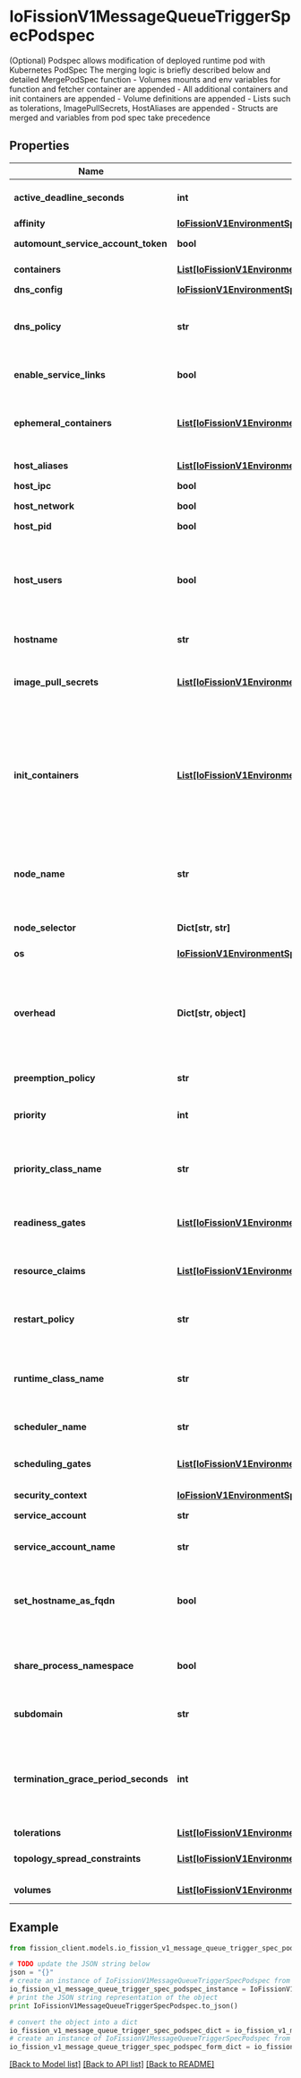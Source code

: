 # IoFissionV1MessageQueueTriggerSpecPodspec

(Optional) Podspec allows modification of deployed runtime pod with Kubernetes PodSpec The merging logic is briefly described below and detailed MergePodSpec function - Volumes mounts and env variables for function and fetcher container are appended - All additional containers and init containers are appended - Volume definitions are appended - Lists such as tolerations, ImagePullSecrets, HostAliases are appended - Structs are merged and variables from pod spec take precedence

## Properties

Name | Type | Description | Notes
------------ | ------------- | ------------- | -------------
**active_deadline_seconds** | **int** | Optional duration in seconds the pod may be active on the node relative to StartTime before the system will actively try to mark it failed and kill associated containers. Value must be a positive integer. | [optional] 
**affinity** | [**IoFissionV1EnvironmentSpecBuilderPodspecAffinity**](IoFissionV1EnvironmentSpecBuilderPodspecAffinity.md) |  | [optional] 
**automount_service_account_token** | **bool** | AutomountServiceAccountToken indicates whether a service account token should be automatically mounted. | [optional] 
**containers** | [**List[IoFissionV1EnvironmentSpecBuilderPodspecContainersInner]**](IoFissionV1EnvironmentSpecBuilderPodspecContainersInner.md) | List of containers belonging to the pod. Containers cannot currently be added or removed. There must be at least one container in a Pod. Cannot be updated. | 
**dns_config** | [**IoFissionV1EnvironmentSpecBuilderPodspecDnsConfig**](IoFissionV1EnvironmentSpecBuilderPodspecDnsConfig.md) |  | [optional] 
**dns_policy** | **str** | Set DNS policy for the pod. Defaults to \&quot;ClusterFirst\&quot;. Valid values are &#39;ClusterFirstWithHostNet&#39;, &#39;ClusterFirst&#39;, &#39;Default&#39; or &#39;None&#39;. DNS parameters given in DNSConfig will be merged with the policy selected with DNSPolicy. To have DNS options set along with hostNetwork, you have to specify DNS policy explicitly to &#39;ClusterFirstWithHostNet&#39;. | [optional] 
**enable_service_links** | **bool** | EnableServiceLinks indicates whether information about services should be injected into pod&#39;s environment variables, matching the syntax of Docker links. Optional: Defaults to true. | [optional] 
**ephemeral_containers** | [**List[IoFissionV1EnvironmentSpecBuilderPodspecEphemeralContainersInner]**](IoFissionV1EnvironmentSpecBuilderPodspecEphemeralContainersInner.md) | List of ephemeral containers run in this pod. Ephemeral containers may be run in an existing pod to perform user-initiated actions such as debugging. This list cannot be specified when creating a pod, and it cannot be modified by updating the pod spec. In order to add an ephemeral container to an existing pod, use the pod&#39;s ephemeralcontainers subresource. | [optional] 
**host_aliases** | [**List[IoFissionV1EnvironmentSpecBuilderPodspecHostAliasesInner]**](IoFissionV1EnvironmentSpecBuilderPodspecHostAliasesInner.md) | HostAliases is an optional list of hosts and IPs that will be injected into the pod&#39;s hosts file if specified. | [optional] 
**host_ipc** | **bool** | Use the host&#39;s ipc namespace. Optional: Default to false. | [optional] 
**host_network** | **bool** | Host networking requested for this pod. Use the host&#39;s network namespace. If this option is set, the ports that will be used must be specified. Default to false. | [optional] 
**host_pid** | **bool** | Use the host&#39;s pid namespace. Optional: Default to false. | [optional] 
**host_users** | **bool** | Use the host&#39;s user namespace. Optional: Default to true. If set to true or not present, the pod will be run in the host user namespace, useful for when the pod needs a feature only available to the host user namespace, such as loading a kernel module with CAP_SYS_MODULE. When set to false, a new userns is created for the pod. Setting false is useful for mitigating container breakout vulnerabilities even allowing users to run their containers as root without actually having root privileges on the host. This field is alpha-level and is only honored by servers that enable the UserNamespacesSupport feature. | [optional] 
**hostname** | **str** | Specifies the hostname of the Pod If not specified, the pod&#39;s hostname will be set to a system-defined value. | [optional] 
**image_pull_secrets** | [**List[IoFissionV1EnvironmentSpecBuilderPodspecImagePullSecretsInner]**](IoFissionV1EnvironmentSpecBuilderPodspecImagePullSecretsInner.md) | ImagePullSecrets is an optional list of references to secrets in the same namespace to use for pulling any of the images used by this PodSpec. If specified, these secrets will be passed to individual puller implementations for them to use. More info: https://kubernetes.io/docs/concepts/containers/images#specifying-imagepullsecrets-on-a-pod | [optional] 
**init_containers** | [**List[IoFissionV1EnvironmentSpecBuilderPodspecContainersInner]**](IoFissionV1EnvironmentSpecBuilderPodspecContainersInner.md) | List of initialization containers belonging to the pod. Init containers are executed in order prior to containers being started. If any init container fails, the pod is considered to have failed and is handled according to its restartPolicy. The name for an init container or normal container must be unique among all containers. Init containers may not have Lifecycle actions, Readiness probes, Liveness probes, or Startup probes. The resourceRequirements of an init container are taken into account during scheduling by finding the highest request/limit for each resource type, and then using the max of of that value or the sum of the normal containers. Limits are applied to init containers in a similar fashion. Init containers cannot currently be added or removed. Cannot be updated. More info: https://kubernetes.io/docs/concepts/workloads/pods/init-containers/ | [optional] 
**node_name** | **str** | NodeName indicates in which node this pod is scheduled. If empty, this pod is a candidate for scheduling by the scheduler defined in schedulerName. Once this field is set, the kubelet for this node becomes responsible for the lifecycle of this pod. This field should not be used to express a desire for the pod to be scheduled on a specific node. https://kubernetes.io/docs/concepts/scheduling-eviction/assign-pod-node/#nodename | [optional] 
**node_selector** | **Dict[str, str]** | NodeSelector is a selector which must be true for the pod to fit on a node. Selector which must match a node&#39;s labels for the pod to be scheduled on that node. More info: https://kubernetes.io/docs/concepts/configuration/assign-pod-node/ | [optional] 
**os** | [**IoFissionV1EnvironmentSpecBuilderPodspecOs**](IoFissionV1EnvironmentSpecBuilderPodspecOs.md) |  | [optional] 
**overhead** | **Dict[str, object]** | Overhead represents the resource overhead associated with running a pod for a given RuntimeClass. This field will be autopopulated at admission time by the RuntimeClass admission controller. If the RuntimeClass admission controller is enabled, overhead must not be set in Pod create requests. The RuntimeClass admission controller will reject Pod create requests which have the overhead already set. If RuntimeClass is configured and selected in the PodSpec, Overhead will be set to the value defined in the corresponding RuntimeClass, otherwise it will remain unset and treated as zero. More info: https://git.k8s.io/enhancements/keps/sig-node/688-pod-overhead/README.md | [optional] 
**preemption_policy** | **str** | PreemptionPolicy is the Policy for preempting pods with lower priority. One of Never, PreemptLowerPriority. Defaults to PreemptLowerPriority if unset. | [optional] 
**priority** | **int** | The priority value. Various system components use this field to find the priority of the pod. When Priority Admission Controller is enabled, it prevents users from setting this field. The admission controller populates this field from PriorityClassName. The higher the value, the higher the priority. | [optional] 
**priority_class_name** | **str** | If specified, indicates the pod&#39;s priority. \&quot;system-node-critical\&quot; and \&quot;system-cluster-critical\&quot; are two special keywords which indicate the highest priorities with the former being the highest priority. Any other name must be defined by creating a PriorityClass object with that name. If not specified, the pod priority will be default or zero if there is no default. | [optional] 
**readiness_gates** | [**List[IoFissionV1EnvironmentSpecBuilderPodspecReadinessGatesInner]**](IoFissionV1EnvironmentSpecBuilderPodspecReadinessGatesInner.md) | If specified, all readiness gates will be evaluated for pod readiness. A pod is ready when all its containers are ready AND all conditions specified in the readiness gates have status equal to \&quot;True\&quot; More info: https://git.k8s.io/enhancements/keps/sig-network/580-pod-readiness-gates | [optional] 
**resource_claims** | [**List[IoFissionV1EnvironmentSpecBuilderPodspecResourceClaimsInner]**](IoFissionV1EnvironmentSpecBuilderPodspecResourceClaimsInner.md) | ResourceClaims defines which ResourceClaims must be allocated and reserved before the Pod is allowed to start. The resources will be made available to those containers which consume them by name.  This is an alpha field and requires enabling the DynamicResourceAllocation feature gate.  This field is immutable. | [optional] 
**restart_policy** | **str** | Restart policy for all containers within the pod. One of Always, OnFailure, Never. In some contexts, only a subset of those values may be permitted. Default to Always. More info: https://kubernetes.io/docs/concepts/workloads/pods/pod-lifecycle/#restart-policy | [optional] 
**runtime_class_name** | **str** | RuntimeClassName refers to a RuntimeClass object in the node.k8s.io group, which should be used to run this pod.  If no RuntimeClass resource matches the named class, the pod will not be run. If unset or empty, the \&quot;legacy\&quot; RuntimeClass will be used, which is an implicit class with an empty definition that uses the default runtime handler. More info: https://git.k8s.io/enhancements/keps/sig-node/585-runtime-class | [optional] 
**scheduler_name** | **str** | If specified, the pod will be dispatched by specified scheduler. If not specified, the pod will be dispatched by default scheduler. | [optional] 
**scheduling_gates** | [**List[IoFissionV1EnvironmentSpecBuilderPodspecSchedulingGatesInner]**](IoFissionV1EnvironmentSpecBuilderPodspecSchedulingGatesInner.md) | SchedulingGates is an opaque list of values that if specified will block scheduling the pod. If schedulingGates is not empty, the pod will stay in the SchedulingGated state and the scheduler will not attempt to schedule the pod.  SchedulingGates can only be set at pod creation time, and be removed only afterwards. | [optional] 
**security_context** | [**IoFissionV1EnvironmentSpecBuilderPodspecSecurityContext**](IoFissionV1EnvironmentSpecBuilderPodspecSecurityContext.md) |  | [optional] 
**service_account** | **str** | DeprecatedServiceAccount is a deprecated alias for ServiceAccountName. Deprecated: Use serviceAccountName instead. | [optional] 
**service_account_name** | **str** | ServiceAccountName is the name of the ServiceAccount to use to run this pod. More info: https://kubernetes.io/docs/tasks/configure-pod-container/configure-service-account/ | [optional] 
**set_hostname_as_fqdn** | **bool** | If true the pod&#39;s hostname will be configured as the pod&#39;s FQDN, rather than the leaf name (the default). In Linux containers, this means setting the FQDN in the hostname field of the kernel (the nodename field of struct utsname). In Windows containers, this means setting the registry value of hostname for the registry key HKEY_LOCAL_MACHINE\\\\SYSTEM\\\\CurrentControlSet\\\\Services\\\\Tcpip\\\\Parameters to FQDN. If a pod does not have FQDN, this has no effect. Default to false. | [optional] 
**share_process_namespace** | **bool** | Share a single process namespace between all of the containers in a pod. When this is set containers will be able to view and signal processes from other containers in the same pod, and the first process in each container will not be assigned PID 1. HostPID and ShareProcessNamespace cannot both be set. Optional: Default to false. | [optional] 
**subdomain** | **str** | If specified, the fully qualified Pod hostname will be \&quot;&lt;hostname&gt;.&lt;subdomain&gt;.&lt;pod namespace&gt;.svc.&lt;cluster domain&gt;\&quot;. If not specified, the pod will not have a domainname at all. | [optional] 
**termination_grace_period_seconds** | **int** | Optional duration in seconds the pod needs to terminate gracefully. May be decreased in delete request. Value must be non-negative integer. The value zero indicates stop immediately via the kill signal (no opportunity to shut down). If this value is nil, the default grace period will be used instead. The grace period is the duration in seconds after the processes running in the pod are sent a termination signal and the time when the processes are forcibly halted with a kill signal. Set this value longer than the expected cleanup time for your process. Defaults to 30 seconds. | [optional] 
**tolerations** | [**List[IoFissionV1EnvironmentSpecBuilderPodspecTolerationsInner]**](IoFissionV1EnvironmentSpecBuilderPodspecTolerationsInner.md) | If specified, the pod&#39;s tolerations. | [optional] 
**topology_spread_constraints** | [**List[IoFissionV1EnvironmentSpecBuilderPodspecTopologySpreadConstraintsInner]**](IoFissionV1EnvironmentSpecBuilderPodspecTopologySpreadConstraintsInner.md) | TopologySpreadConstraints describes how a group of pods ought to spread across topology domains. Scheduler will schedule pods in a way which abides by the constraints. All topologySpreadConstraints are ANDed. | [optional] 
**volumes** | [**List[IoFissionV1EnvironmentSpecBuilderPodspecVolumesInner]**](IoFissionV1EnvironmentSpecBuilderPodspecVolumesInner.md) | List of volumes that can be mounted by containers belonging to the pod. More info: https://kubernetes.io/docs/concepts/storage/volumes | [optional] 

## Example

```python
from fission_client.models.io_fission_v1_message_queue_trigger_spec_podspec import IoFissionV1MessageQueueTriggerSpecPodspec

# TODO update the JSON string below
json = "{}"
# create an instance of IoFissionV1MessageQueueTriggerSpecPodspec from a JSON string
io_fission_v1_message_queue_trigger_spec_podspec_instance = IoFissionV1MessageQueueTriggerSpecPodspec.from_json(json)
# print the JSON string representation of the object
print IoFissionV1MessageQueueTriggerSpecPodspec.to_json()

# convert the object into a dict
io_fission_v1_message_queue_trigger_spec_podspec_dict = io_fission_v1_message_queue_trigger_spec_podspec_instance.to_dict()
# create an instance of IoFissionV1MessageQueueTriggerSpecPodspec from a dict
io_fission_v1_message_queue_trigger_spec_podspec_form_dict = io_fission_v1_message_queue_trigger_spec_podspec.from_dict(io_fission_v1_message_queue_trigger_spec_podspec_dict)
```
[[Back to Model list]](../README.md#documentation-for-models) [[Back to API list]](../README.md#documentation-for-api-endpoints) [[Back to README]](../README.md)


